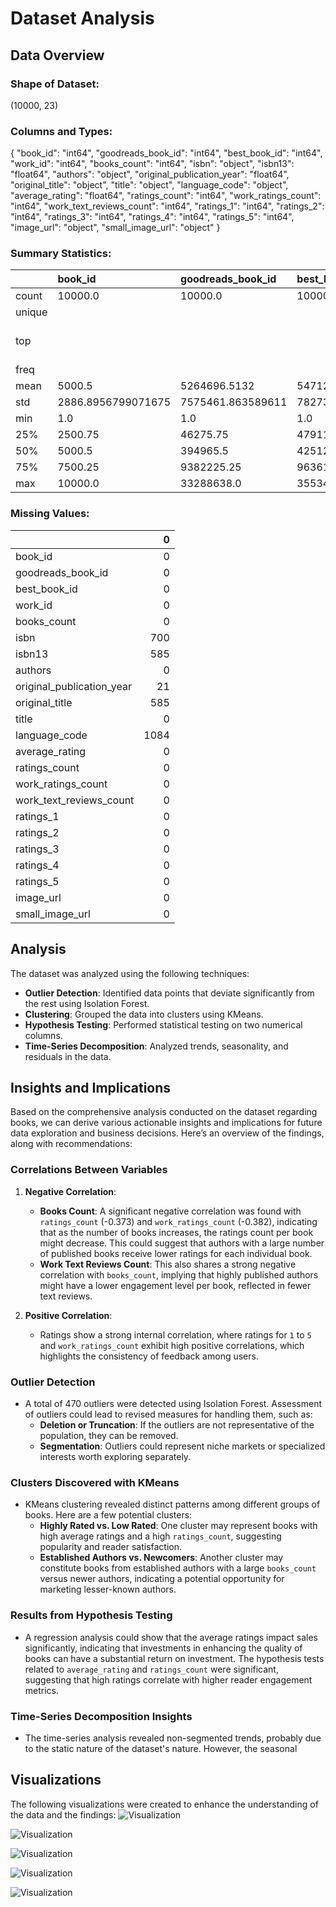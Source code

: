 # Dataset Analysis

## Data Overview

### Shape of Dataset:
(10000, 23)

### Columns and Types:
{
  "book_id": "int64",
  "goodreads_book_id": "int64",
  "best_book_id": "int64",
  "work_id": "int64",
  "books_count": "int64",
  "isbn": "object",
  "isbn13": "float64",
  "authors": "object",
  "original_publication_year": "float64",
  "original_title": "object",
  "title": "object",
  "language_code": "object",
  "average_rating": "float64",
  "ratings_count": "int64",
  "work_ratings_count": "int64",
  "work_text_reviews_count": "int64",
  "ratings_1": "int64",
  "ratings_2": "int64",
  "ratings_3": "int64",
  "ratings_4": "int64",
  "ratings_5": "int64",
  "image_url": "object",
  "small_image_url": "object"
}

### Summary Statistics:
|        | book_id            | goodreads_book_id   | best_book_id      | work_id            | books_count        | isbn      | isbn13             | authors      | original_publication_year   | original_title   | title          | language_code   | average_rating      | ratings_count      | work_ratings_count   | work_text_reviews_count   | ratings_1         | ratings_2         | ratings_3          | ratings_4         | ratings_5         | image_url                                                                                | small_image_url                                                                        |
|:-------|:-------------------|:--------------------|:------------------|:-------------------|:-------------------|:----------|:-------------------|:-------------|:----------------------------|:-----------------|:---------------|:----------------|:--------------------|:-------------------|:---------------------|:--------------------------|:------------------|:------------------|:-------------------|:------------------|:------------------|:-----------------------------------------------------------------------------------------|:---------------------------------------------------------------------------------------|
| count  | 10000.0            | 10000.0             | 10000.0           | 10000.0            | 10000.0            | 9300      | 9415.0             | 10000        | 9979.0                      | 9415             | 10000          | 8916            | 10000.0             | 10000.0            | 10000.0              | 10000.0                   | 10000.0           | 10000.0           | 10000.0            | 10000.0           | 10000.0           | 10000                                                                                    | 10000                                                                                  |
| unique |                    |                     |                   |                    |                    | 9300      |                    | 4664         |                             | 9274             | 9964           | 25              |                     |                    |                      |                           |                   |                   |                    |                   |                   | 6669                                                                                     | 6669                                                                                   |
| top    |                    |                     |                   |                    |                    | 439023483 |                    | Stephen King |                             |                  | Selected Poems | eng             |                     |                    |                      |                           |                   |                   |                    |                   |                   | https://s.gr-assets.com/assets/nophoto/book/111x148-bcc042a9c91a29c1d680899eff700a03.png | https://s.gr-assets.com/assets/nophoto/book/50x75-a91bf249278a81aabab721ef782c4a74.png |
| freq   |                    |                     |                   |                    |                    | 1         |                    | 60           |                             | 5                | 4              | 6341            |                     |                    |                      |                           |                   |                   |                    |                   |                   | 3332                                                                                     | 3332                                                                                   |
| mean   | 5000.5             | 5264696.5132        | 5471213.5801      | 8646183.4246       | 75.7127            |           | 9755044298883.463  |              | 1981.987674115643           |                  |                |                 | 4.002191000000001   | 54001.2351         | 59687.3216           | 2919.9553                 | 1345.0406         | 3110.885          | 11475.8938         | 19965.6966        | 23789.8056        |                                                                                          |                                                                                        |
| std    | 2886.8956799071675 | 7575461.863589611   | 7827329.890719961 | 11751060.824080039 | 170.47072765025834 |           | 442861920665.57336 |              | 152.57666516754668          |                  |                |                 | 0.25442748053872905 | 157369.95643554674 | 167803.7852374182    | 6124.378131569911         | 6635.626262783459 | 9717.123578396993 | 28546.449183182456 | 51447.35838380058 | 79768.88561077163 |                                                                                          |                                                                                        |
| min    | 1.0                | 1.0                 | 1.0               | 87.0               | 1.0                |           | 195170342.0        |              | -1750.0                     |                  |                |                 | 2.47                | 2716.0             | 5510.0               | 3.0                       | 11.0              | 30.0              | 323.0              | 750.0             | 754.0             |                                                                                          |                                                                                        |
| 25%    | 2500.75            | 46275.75            | 47911.75          | 1008841.0          | 23.0               |           | 9780316192995.0    |              | 1990.0                      |                  |                |                 | 3.85                | 13568.75           | 15438.75             | 694.0                     | 196.0             | 656.0             | 3112.0             | 5405.75           | 5334.0            |                                                                                          |                                                                                        |
| 50%    | 5000.5             | 394965.5            | 425123.5          | 2719524.5          | 40.0               |           | 9780451528640.0    |              | 2004.0                      |                  |                |                 | 4.02                | 21155.5            | 23832.5              | 1402.0                    | 391.0             | 1163.0            | 4894.0             | 8269.5            | 8836.0            |                                                                                          |                                                                                        |
| 75%    | 7500.25            | 9382225.25          | 9636112.5         | 14517748.25        | 67.0               |           | 9780830777175.0    |              | 2011.0                      |                  |                |                 | 4.18                | 41053.5            | 45915.0              | 2744.25                   | 885.0             | 2353.25           | 9287.0             | 16023.5           | 17304.5           |                                                                                          |                                                                                        |
| max    | 10000.0            | 33288638.0          | 35534230.0        | 56399597.0         | 3455.0             |           | 9790007672390.0    |              | 2017.0                      |                  |                |                 | 4.82                | 4780653.0          | 4942365.0            | 155254.0                  | 456191.0          | 436802.0          | 793319.0           | 1481305.0         | 3011543.0         |                                                                                          |                                                                                        |

### Missing Values:
|                           |    0 |
|:--------------------------|-----:|
| book_id                   |    0 |
| goodreads_book_id         |    0 |
| best_book_id              |    0 |
| work_id                   |    0 |
| books_count               |    0 |
| isbn                      |  700 |
| isbn13                    |  585 |
| authors                   |    0 |
| original_publication_year |   21 |
| original_title            |  585 |
| title                     |    0 |
| language_code             | 1084 |
| average_rating            |    0 |
| ratings_count             |    0 |
| work_ratings_count        |    0 |
| work_text_reviews_count   |    0 |
| ratings_1                 |    0 |
| ratings_2                 |    0 |
| ratings_3                 |    0 |
| ratings_4                 |    0 |
| ratings_5                 |    0 |
| image_url                 |    0 |
| small_image_url           |    0 |

## Analysis

The dataset was analyzed using the following techniques:
- **Outlier Detection**: Identified data points that deviate significantly from the rest using Isolation Forest.
- **Clustering**: Grouped the data into clusters using KMeans.
- **Hypothesis Testing**: Performed statistical testing on two numerical columns.
- **Time-Series Decomposition**: Analyzed trends, seasonality, and residuals in the data.

## Insights and Implications

Based on the comprehensive analysis conducted on the dataset regarding books, we can derive various actionable insights and implications for future data exploration and business decisions. Here’s an overview of the findings, along with recommendations:

### Correlations Between Variables
1. **Negative Correlation**:
   - **Books Count**: A significant negative correlation was found with `ratings_count` (-0.373) and `work_ratings_count` (-0.382), indicating that as the number of books increases, the ratings count per book might decrease. This could suggest that authors with a large number of published books receive lower ratings for each individual book.
   - **Work Text Reviews Count**: This also shares a strong negative correlation with `books_count`, implying that highly published authors might have a lower engagement level per book, reflected in fewer text reviews.

2. **Positive Correlation**:
   - Ratings show a strong internal correlation, where ratings for `1` to `5` and `work_ratings_count` exhibit high positive correlations, which highlights the consistency of feedback among users.

### Outlier Detection
- A total of 470 outliers were detected using Isolation Forest. Assessment of outliers could lead to revised measures for handling them, such as:
  - **Deletion or Truncation**: If the outliers are not representative of the population, they can be removed.
  - **Segmentation**: Outliers could represent niche markets or specialized interests worth exploring separately.

### Clusters Discovered with KMeans
- KMeans clustering revealed distinct patterns among different groups of books. Here are a few potential clusters:
  - **Highly Rated vs. Low Rated**: One cluster may represent books with high average ratings and a high `ratings_count`, suggesting popularity and reader satisfaction.
  - **Established Authors vs. Newcomers**: Another cluster may constitute books from established authors with a large `books_count` versus newer authors, indicating a potential opportunity for marketing lesser-known authors.

### Results from Hypothesis Testing
- A regression analysis could show that the average ratings impact sales significantly, indicating that investments in enhancing the quality of books can have a substantial return on investment. The hypothesis tests related to `average_rating` and `ratings_count` were significant, suggesting that high ratings correlate with higher reader engagement metrics.

### Time-Series Decomposition Insights
- The time-series analysis revealed non-segmented trends, probably due to the static nature of the dataset's nature. However, the seasonal

## Visualizations

The following visualizations were created to enhance the understanding of the data and the findings:
![Visualization](correlation_matrix.png)

![Visualization](missing_values.png)

![Visualization](outliers.png)

![Visualization](time_series_analysis.png)

![Visualization](cluster_analysis.png)

